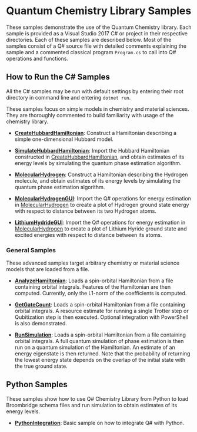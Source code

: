 # Quantum Chemistry Library Samples #

These samples demonstrate the use of the Quantum Chemistry library.
Each sample is provided as a Visual Studio 2017 C# or project in their respective directories.
Each of these samples are described below.
Most of the samples consist of a Q# source file with detailed comments explaining the sample and a commented classical program `Program.cs` to call into Q# operations and functions.

## How to Run the C# Samples ##

All the C# samples may be run with default settings by entering their root directory in command line and entering `dotnet run`.

These samples focus on simple models in chemistry and material sciences. They are thoroughly commented to build familiarity with usage of the chemistry library.
  
- **[CreateHubbardHamiltonian](CreateHubbardHamiltonian/)**:
  Construct a Hamiltonian describing a simple one-dimensional Hubbard model.

- **[SimulateHubbardHamiltonian](SimulateHubbardHamiltonian/)**:
  Import the Hubbard Hamiltonian constructed in [CreateHubbardHamiltonian](CreateHubbardHamiltonian/), and obtain estimates of its energy levels by simulating the quantum phase estimation algorithm.

- **[MolecularHydrogen](MolecularHydrogen/)**:
  Construct a Hamiltonian describing the Hydrogen molecule, and obtain estimates of its energy levels by simulating the quantum phase estimation algorithm.

- **[MolecularHydrogenGUI](MolecularHydrogenGUI/)**:
  Import the Q# operations for energy estimation in [MolecularHydrogen](MolecularHydrogen/) to create a plot of Hydrogen ground state energy with respect to distance between its two Hydrogen atoms.

- **[LithiumHydrideGUI](LithiumHydrideGUI/)**:
  Import the Q# operations for energy estimation in [MolecularHydrogen](MolecularHydrogen/) to create a plot of Lithium Hyride ground state and excited energies with respect to distance between its atoms.


### General Samples ###

These advanced samples target arbitrary chemistry or material science models that are loaded from a file.

- **[AnalyzeHamiltonian](AnalyzeHamiltonian/)**:
  Loads a spin-orbital Hamiltonian from a file containing orbital integrals. Features of the Hamiltonian are then computed. Currently, only the L1-norm of the coefficients is computed.

- **[GetGateCount](GetGateCount/)**:
  Loads a spin-orbital Hamiltonian from a file containing orbital integrals. A resource estimate for running a single Trotter step or Qubitization step is then executed. Optional integration with PowerShell is also demonstrated.

- **[RunSimulation](RunSimulation)**:
  Loads a spin-orbital Hamiltonian from a file containing orbital integrals. A full quantum simulation of phase estimation is then run on a quantum simulation of the Hamiltonian. An estimate of an energy eigenstate is then returned. Note that the probability of returning the lowest energy state depends on the overlap of the initial state with the true ground state.

## Python Samples ##

These samples show how to use Q# Chemistry Library from Python to load Broombridge schema files
and run simulation to obtain estimates of its energy levels.

- **[PythonIntegration](PythonIntegration/)**:
  Basic sample on how to integrate Q# with Python.
